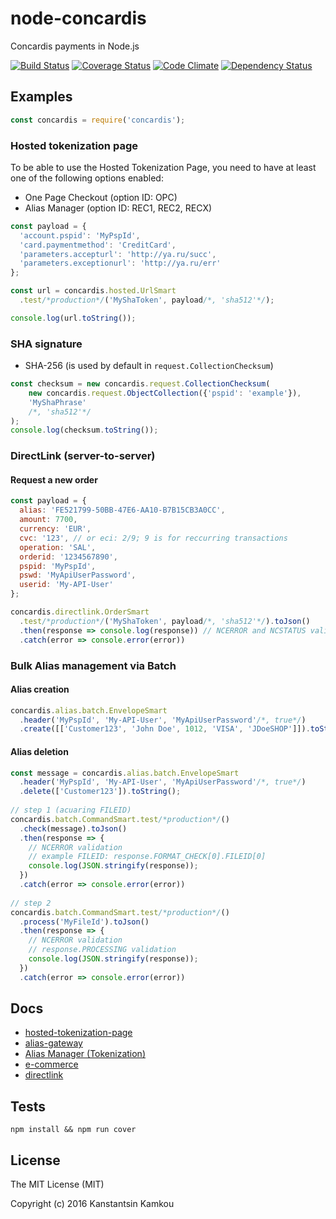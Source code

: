 node-concardis
==============

Concardis payments in Node.js

[![Build Status](https://travis-ci.org/kkamkou/node-concardis.svg?branch=master)](https://travis-ci.org/kkamkou/node-concardis)
[![Coverage Status](https://coveralls.io/repos/github/kkamkou/node-concardis/badge.svg?branch=master)](https://coveralls.io/github/kkamkou/node-concardis?branch=master)
[![Code Climate](https://codeclimate.com/github/kkamkou/node-concardis/badges/gpa.svg)](https://codeclimate.com/github/kkamkou/node-concardis)
[![Dependency Status](https://www.versioneye.com/user/projects/5799df0ba9f08d0050d2ccae/badge.svg?style=flat-square)](https://www.versioneye.com/user/projects/5799df0ba9f08d0050d2ccae)

## Examples
```js
const concardis = require('concardis');
````

### Hosted tokenization page

To be able to use the Hosted Tokenization Page, you need to have at least one of the following options enabled:
  - One Page Checkout (option ID: OPC)
  - Alias Manager (option ID: REC1, REC2, RECX)

```js
const payload = {
  'account.pspid': 'MyPspId',
  'card.paymentmethod': 'CreditCard',
  'parameters.accepturl': 'http://ya.ru/succ',
  'parameters.exceptionurl': 'http://ya.ru/err'
};

const url = concardis.hosted.UrlSmart
  .test/*production*/('MyShaToken', payload/*, 'sha512'*/);

console.log(url.toString());
```

### SHA signature
  - SHA-256 (is used by default in `request.CollectionChecksum`)

```js
const checksum = new concardis.request.CollectionChecksum(
    new concardis.request.ObjectCollection({'pspid': 'example'}),
    'MyShaPhrase'
    /*, 'sha512'*/
);
console.log(checksum.toString());
```

### DirectLink (server-to-server)

#### Request a new order

```js
const payload = {
  alias: 'FE521799-50BB-47E6-AA10-B7B15CB3A0CC',
  amount: 7700,
  currency: 'EUR',
  cvc: '123', // or eci: 2/9; 9 is for reccurring transactions
  operation: 'SAL',
  orderid: '1234567890',
  pspid: 'MyPspId',
  pswd: 'MyApiUserPassword',
  userid: 'My-API-User'
};

concardis.directlink.OrderSmart
  .test/*production*/('MyShaToken', payload/*, 'sha512'*/).toJson()
  .then(response => console.log(response)) // NCERROR and NCSTATUS validation
  .catch(error => console.error(error))
```

### Bulk Alias management via Batch

#### Alias creation

```js
concardis.alias.batch.EnvelopeSmart
  .header('MyPspId', 'My-API-User', 'MyApiUserPassword'/*, true*/) 
  .create([['Customer123', 'John Doe', 1012, 'VISA', 'JDoeSHOP']]).toString()
```

#### Alias deletion

```js
const message = concardis.alias.batch.EnvelopeSmart
  .header('MyPspId', 'My-API-User', 'MyApiUserPassword'/*, true*/)
  .delete(['Customer123']).toString();
  
// step 1 (acuaring FILEID)
concardis.batch.CommandSmart.test/*production*/()
  .check(message).toJson()
  .then(response => {
    // NCERROR validation
    // example FILEID: response.FORMAT_CHECK[0].FILEID[0]
    console.log(JSON.stringify(response));
  }) 
  .catch(error => console.error(error))
  
// step 2
concardis.batch.CommandSmart.test/*production*/()
  .process('MyFileId').toJson()
  .then(response => {
    // NCERROR validation
    // response.PROCESSING validation 
    console.log(JSON.stringify(response));
  }) 
  .catch(error => console.error(error))
```

## Docs
- [hosted-tokenization-page](https://support-payengine.v-psp.com/~/media/kdb/pdf/concardis/en/eee5a544-7860-4428-9956-150d1a64805f/hosted-tokenization-page.ashx)
- [alias-gateway](https://support-payengine.v-psp.com/~/media/kdb/pdf/concardis/en/b5e53b03-49ff-4152-8df0-c14a02c1fdba/alias-gateway.ashx)
- [Alias Manager (Tokenization)](https://support-payengine.v-psp.com/~/media/kdb/pdf/concardis/en/59f4e9ae-2914-468b-8d22-84e8ea744086/alias.ashx)
- [e-commerce](https://support-payengine.v-psp.com/~/media/kdb/pdf/concardis/en/123ae0b9-2864-48d4-9b06-7ed2d70db029/e-commerce.ashx)
- [directlink](https://support-payengine.v-psp.com/~/media/kdb/pdf/concardis/en/5fb19037-3393-4cea-bace-1fd21718119f/directlink.ashx)

## Tests
```
npm install && npm run cover
```

## License
The MIT License (MIT)

Copyright (c) 2016 Kanstantsin Kamkou
